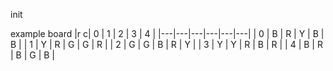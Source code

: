 init

example board
|r c| 0 | 1 | 2 | 3 | 4 |
|---|---|---|---|---|---|
| 0 | B | R | Y | B | B |
| 1 | Y | R | G | G | R |
| 2 | G | G | B | R | Y |
| 3 | Y | Y | R | B | R |
| 4 | B | R | B | G | B |
